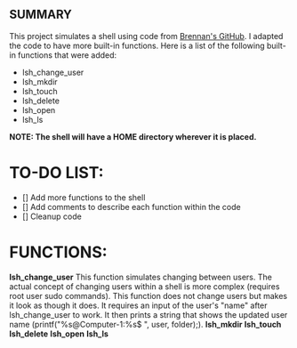 ## SUMMARY
This project simulates a shell using code from [Brennan's GitHub](https://brennan.io/2015/01/16/write-a-shell-in-c/). I adapted the code to have more built-in functions. Here is a list of the following built-in functions that were added:
- lsh_change_user
- lsh_mkdir
- lsh_touch
- lsh_delete
- lsh_open
- lsh_ls
  
**NOTE: The shell will have a HOME directory wherever it is placed.**
# TO-DO LIST:
- [] Add more functions to the shell
- [] Add comments to describe each function within the code
- [] Cleanup code
# FUNCTIONS:
**lsh_change_user**
This function simulates changing between users. The actual concept of changing users within a shell is more complex (requires root user sudo commands). This function does not change users but makes it look as though it does. It requires an input of the user's "name" after lsh_change_user to work. It then prints a string that shows the updated user name (printf("%s@Computer-1:%s$ ", user, folder);).
**lsh_mkdir**
**lsh_touch**
**lsh_delete**
**lsh_open**
**lsh_ls**
